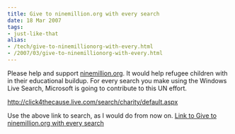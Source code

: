 ```yaml
---
title: Give to ninemillion.org with every search
date: 18 Mar 2007
tags: 
- just-like-that
alias:
- /tech/give-to-ninemillionorg-with-every.html
- /2007/03/give-to-ninemillionorg-with-every.html
---
```


Please help and support <a href="http://ninemillion.org">ninemillion.org</a>. It would help 
refugee children with in their educational buildup. For every search you make using the 
Windows Live Search, Microsoft is going to contribute to this UN effort.

<!-- break here -->

<a title="http://click4thecause.live.com/search/charity/default.aspx" 
href="http://click4thecause.live.com/search/charity/default.aspx">http://click4thecause.live.com/search/charity/default.aspx</a>

Use the above link to search, as I would do from now on.
<a href="http://click4thecause.live.com/search/charity/default.aspx">Link to Give to ninemillion.org with every search</a>